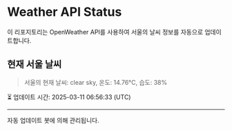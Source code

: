 
# Weather API Status

이 리포지토리는 OpenWeather API를 사용하여 서울의 날씨 정보를 자동으로 업데이트합니다.

## 현재 서울 날씨
> 서울의 현재 날씨: clear sky, 온도: 14.76°C, 습도: 38%

⏳ 업데이트 시간: 2025-03-11 06:56:33 (UTC)

---
자동 업데이트 봇에 의해 관리됩니다.
